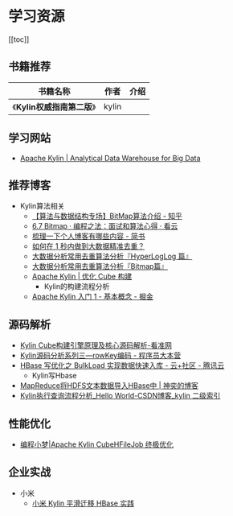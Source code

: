 # 学习资源

[[toc]]

## 书籍推荐

| 书籍名称                         | 作者                              | 介绍     |
| -------------------------------- | --------------------------------- | -------- |
| 《**Kylin权威指南第二版**》 | kylin |  |

## 学习网站

- [Apache Kylin | Analytical Data Warehouse for Big Data](http://kylin.apache.org/)



## 推荐博客

- Kylin算法相关
  - [【算法与数据结构专场】BitMap算法介绍 - 知乎](https://zhuanlan.zhihu.com/p/45088228)
  - [6.7 Bitmap · 编程之法：面试和算法心得 · 看云](https://www.kancloud.cn/kancloud/the-art-of-programming/41618)
  - [梳理一下个人博客有哪些内容 - 简书](https://www.jianshu.com/p/f6beae38a1bc)
  - [如何在 1 秒内做到大数据精准去重？](https://kyligence.io/zh/blog/apache-kylin-count-distinct/)
  - [大数据分析常用去重算法分析『HyperLogLog 篇』](https://kyligence.io/zh/blog/count-distinct-hyperloglog/)
  - [大数据分析常用去重算法分析『Bitmap篇』](https://kyligence.io/zh/blog/count-distinct-bitmap/)
  - [Apache Kylin | 优化 Cube 构建](http://kylin.apache.org/cn/docs/howto/howto_optimize_build.html)
    - Kylin的构建流程分析
  - [Apache Kylin 入门 1 - 基本概念 - 掘金](https://juejin.im/post/5bc34a246fb9a05cfd27fe54)



## 源码解析

- [Kylin Cube构建引擎原理及核心源码解析-看准网](https://www.kanzhun.com/jiaocheng/486355.html)
- [Kylin源码分析系列三—rowKey编码 - 程序员大本营](https://www.pianshen.com/article/5039159778/)
- [HBase 写优化之 BulkLoad 实现数据快速入库 - 云+社区 - 腾讯云](https://cloud.tencent.com/developer/article/1043759)
  - Kylin写Hbase
- [ MapReduce将HDFS文本数据导入HBase中 | 神奕的博客 ](https://songlee24.github.io/2015/08/13/hdfs-import-to-hbase/)
- [Kylin执行查询流程分析_Hello World-CSDN博客_kylin 二级索引](https://blog.csdn.net/yu616568/article/details/50838504)



## 性能优化

- [编程小梦|Apache Kylin CubeHFileJob 终极优化](https://blog.bcmeng.com/post/kylin-hfile-improve.html)



## 企业实战

- 小米
  - [小米 Kylin 平滑迁移 HBase 实践](https://mp.weixin.qq.com/s/iblbWBNU2nSpu0nD_q17Sg)
